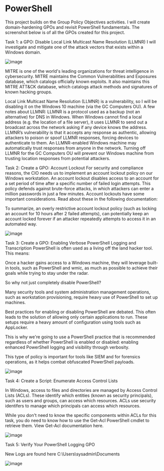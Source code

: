 # PowerShell
This project builds on the Group Policy Objectives activities.  I will create domain-hardening GPOs and revisit PowerShell fundamentals.
The screenshot below is of all the GPOs created for this project. 

Task 1: a GPO: Disable Local Link Multicast Name Resolution (LLMNR)
I will investigate and mitigate one of the attack vectors that exists within a Windows domain.

![image](https://user-images.githubusercontent.com/80080368/122442999-24c1d600-cf6d-11eb-96d5-2bb0291671b4.png)



MITRE is one of the world's leading organizations for threat intelligence in cybersecurity. MITRE maintains the Common Vulnerabilities and Exposures database, which catalogs officially known exploits. It also maintains this MITRE ATT&CK database, which catalogs attack methods and signatures of known hacking groups.




Local Link Multicast Name Resolution (LLMNR) is a vulnerability, so I will be disabling it on the Windows 10 machine (via the GC Computers OU).
A few notes about LLMNR:
LLMNR is a protocol used as a backup (not an alternative) for DNS in Windows.
When Windows cannot find a local address (e.g. the location of a file server), it uses LLMNR to send out a broadcast across the network asking if any device knows the address.
LLMNR’s vulnerability is that it accepts any response as authentic, allowing attackers to poison or spoof LLMNR responses, forcing devices to authenticate to them.
An LLMNR-enabled Windows machine may automatically trust responses from anyone in the network.
Turning off LLMNR for the GC Computers OU will prevent our Windows machine from trusting location responses from potential attackers.



Task 2: Create a GPO: Account Lockout
For security and compliance reasons, the CIO needs us to implement an account lockout policy on our Windows workstation. An account lockout disables access to an account for a set period of time after a specific number of failed login attempts. This policy defends against brute-force attacks, in which attackers can enter a million passwords in just a few minutes.
Account lockouts have some important considerations. Read about these in the following documentation:


To summarize, an overly restrictive account lockout policy (such as locking an account for 10 hours after 2 failed attempts), can potentially keep an account locked forever if an attacker repeatedly attempts to access it in an automated way.

![image](https://user-images.githubusercontent.com/80080368/122458695-17f9ae00-cf7e-11eb-9b2d-b4aa449215c2.png)



Task 3: Create a GPO: Enabling Verbose PowerShell Logging and Transcription
PowerShell is often used as a living off the land hacker tool. This means:

Once a hacker gains access to a Windows machine, they will leverage built-in tools, such as PowerShell and wmic, as much as possible to achieve their goals while trying to stay under the radar.

So why not just completely disable PowerShell?


Many security tools and system administration management operations, such as workstation provisioning, require heavy use of PowerShell to set up machines.


Best practices for enabling or disabling PowerShell are debated. This often leads to the solution of allowing only certain applications to run. These setups require a heavy amount of configuration using tools such as AppLocker.


This is why we're going to use a PowerShell practice that is recommended regardless of whether PowerShell is enabled or disabled: enabling enhanced PowerShell logging and visibility through verbosity.


This type of policy is important for tools like SIEM and for forensics operations, as it helps combat obfuscated PowerShell payloads.


![image](https://user-images.githubusercontent.com/80080368/122458800-32338c00-cf7e-11eb-8c8d-d1837f8c04f4.png)


Task 4: Create a Script: Enumerate Access Control Lists


In Windows, access to files and directories are managed by Access Control Lists (ACLs). These identify which entities (known as security principals), such as users and groups, can access which resources. ACLs use security identifers to manage which principals can access which resources.


While you don't need to know the specific components within ACLs for this task, you do need to know how to use the Get-Acl PowerShell cmdlet to retrieve them. View Get-Acl documentation here.



![image](https://user-images.githubusercontent.com/80080368/122458944-5b541c80-cf7e-11eb-8dfa-aead179b6d7e.png)




Task 5: Verify Your PowerShell Logging GPO




New Logs are found here C:\Users\sysadmin\Documents 

![image](https://user-images.githubusercontent.com/80080368/122459021-6e66ec80-cf7e-11eb-902e-a5e68904ce67.png)

